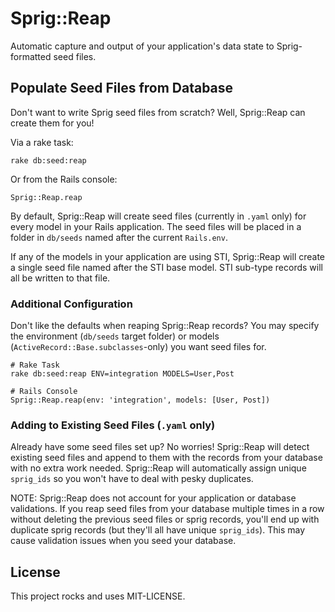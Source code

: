 # Sprig::Reap

Automatic capture and output of your application's data state to Sprig-formatted seed files.

## Populate Seed Files from Database

Don't want to write Sprig seed files from scratch?  Well, Sprig::Reap can create them for you!

Via a rake task:
```
rake db:seed:reap
```
Or from the Rails console:
```
Sprig::Reap.reap
```

By default, Sprig::Reap will create seed files (currently in `.yaml` only) for every model in your Rails
application.  The seed files will be placed in a folder in `db/seeds` named after the current
`Rails.env`.

If any of the models in your application are using STI, Sprig::Reap will create a single seed file named
after the STI base model.  STI sub-type records will all be written to that file.

### Additional Configuration

Don't like the defaults when reaping Sprig::Reap records? You may specify the environment (`db/seeds`
target folder) or models (`ActiveRecord::Base.subclasses`-only) you want seed files for.

```
# Rake Task
rake db:seed:reap ENV=integration MODELS=User,Post

# Rails Console
Sprig::Reap.reap(env: 'integration', models: [User, Post])
```

### Adding to Existing Seed Files (`.yaml` only)

Already have some seed files set up?  No worries!  Sprig::Reap will detect existing seed files and append
to them with the records from your database with no extra work needed.  Sprig::Reap will automatically
assign unique `sprig_ids` so you won't have to deal with pesky duplicates.

NOTE: Sprig::Reap does not account for your application or database validations.  If you reap seed files
from your database multiple times in a row without deleting the previous seed files or sprig
records, you'll end up with duplicate sprig records (but they'll all have unique `sprig_ids`).  This
may cause validation issues when you seed your database.

## License

This project rocks and uses MIT-LICENSE.
